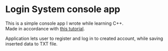 # Login System console app

This is a simple console app I wrote while learning C++.  
Made in accordance with [this tutorial](https://www.youtube.com/watch?v=m2xt5KIEHvc).

Application lets user to register and log in to created account, while saving inserted data to TXT file.
